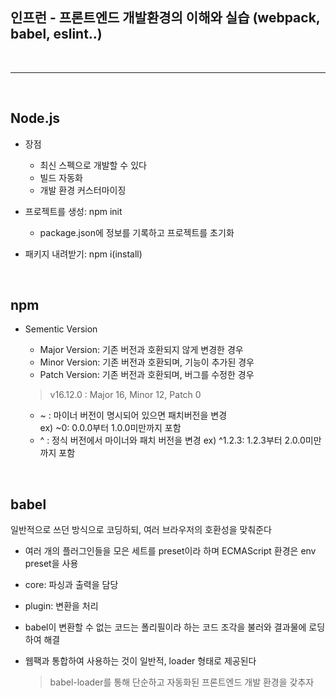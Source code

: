 ## 인프런 - 프론트엔드 개발환경의 이해와 실습 (webpack, babel, eslint..)

<br>

- - -

<br>

## Node.js   

* 장점

  * 최신 스펙으로 개발할 수 있다
  * 빌드 자동화
  * 개발 환경 커스터마이징

* 프로젝트를 생성: npm init

  * package.json에 정보를 기록하고 프로젝트를 초기화

* 패키지 내려받기: npm i(install)

<br>

## npm

* Sementic Version

  * Major Version: 기존 버전과 호환되지 않게 변경한 경우
  * Minor Version: 기존 버전과 호환되며, 기능이 추가된 경우
  * Patch Version: 기존 버전과 호환되며, 버그를 수정한 경우

  > v16.12.0 : Major 16, Minor 12, Patch 0

  * ~ : 마이너 버전이 명시되어 있으면 패치버전을 변경   
    ex) ~0: 0.0.0부터 1.0.0미만까지 포함
  * ^ : 정식 버전에서 마이너와 패치 버전을 변경
    ex) ^1.2.3: 1.2.3부터 2.0.0미만까지 포함

<!-- https://github.com/jeonghwan-kim/lecture-frontend-dev-env -->

<br>

## babel   

일반적으로 쓰던 방식으로 코딩하되, 여러 브라우저의 호환성을 맞춰준다

* 여러 개의 플러그인들을 모은 세트를 preset이라 하며 ECMAScript 환경은 env preset을 사용

* core: 파싱과 출력을 담당

* plugin: 변환을 처리

* babel이 변환할 수 없는 코드는 폴리필이라 하는 코드 조각을 불러와 결과물에 로딩하여 해결

* 웹팩과 통합하여 사용하는 것이 일반적, loader 형태로 제공된다
  > babel-loader를 통해 단순하고 자동화된 프론트엔드 개발 환경을 갖추자